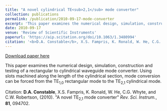```yaml
---
title: "A novel cylindrical TE<sub>2,1</sub> mode converter"
collection: publications
permalink: /publication/2010-09-17-mode-converter
excerpt: 'This paper examines the numerical design, simulation, construction and testing of a rectangular to cylindrical waveguide mode converter. Using slots machined along the length of the cylindrical section, mode conversion can be forced from the TE<sub>1,0</sub> rectangular mode to the TE<sub>2,1</sub> cylindrical mode.'
date: 2010-09-17
venue: 'Review of Scientific Instruments'
paperurl: 'https://aip.scitation.org/doi/10.1063/1.3480994'
citation: '<b>D.A. Constable</b>, X.S. Fampris, K. Ronald, W. He, C.G. Whyte, and C.W. Robertson, (2010). &amp;quot;A novel TE<sub>2,1</sub> mode converter&amp;quot; <i>Rev. Sci. Instrum.</i>, <b>81</b>, 094702.'
---
```


<a href='https://aip.scitation.org/doi/10.1063/1.3480994'>Download paper here</a>

This paper examines the numerical design, simulation, construction and testing of a rectangular to cylindrical waveguide mode converter. Using slots machined along the length of the cylindrical section, mode conversion can be forced from the TE<sub>1,0</sub> rectangular mode to the TE<sub>2,1</sub> cylindrical mode.

Citation: <b>D.A. Constable</b>, X.S. Fampris, K. Ronald, W. He, C.G. Whyte, and C.W. Robertson, (2010). &quot;A novel TE<sub>2,1</sub> mode converter&quot; <i>Rev. Sci. Instrum.</i>, <b>81</b>, 094702.
